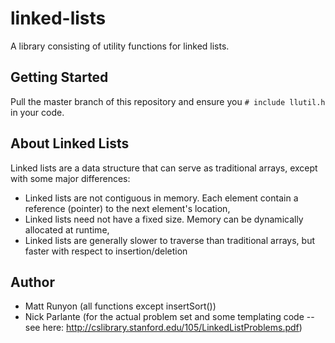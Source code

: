 # linked-lists

A library consisting of utility functions for linked lists.

## Getting Started

Pull the master branch of this repository and ensure you `# include llutil.h` in your code.

## About Linked Lists

Linked lists are a data structure that can serve as traditional arrays, except with some major differences:

- Linked lists are not contiguous in memory. Each element contain a reference (pointer) to the next element's location,
- Linked lists need not have a fixed size. Memory can be dynamically allocated at runtime,
- Linked lists are generally slower to traverse than traditional arrays, but faster with respect to insertion/deletion

## Author

- Matt Runyon (all functions except insertSort())
- Nick Parlante (for the actual problem set and some templating code -- see here: http://cslibrary.stanford.edu/105/LinkedListProblems.pdf)
